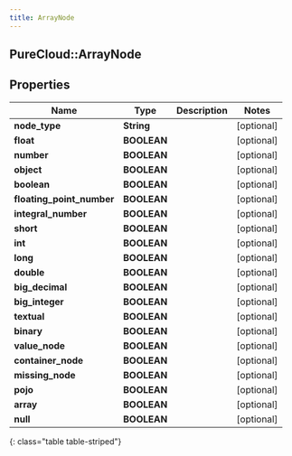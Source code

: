 ```yaml
---
title: ArrayNode
---
```

## PureCloud::ArrayNode

## Properties

|Name | Type | Description | Notes|
|------------ | ------------- | ------------- | -------------|
| **node_type** | **String** |  | [optional] |
| **float** | **BOOLEAN** |  | [optional] |
| **number** | **BOOLEAN** |  | [optional] |
| **object** | **BOOLEAN** |  | [optional] |
| **boolean** | **BOOLEAN** |  | [optional] |
| **floating_point_number** | **BOOLEAN** |  | [optional] |
| **integral_number** | **BOOLEAN** |  | [optional] |
| **short** | **BOOLEAN** |  | [optional] |
| **int** | **BOOLEAN** |  | [optional] |
| **long** | **BOOLEAN** |  | [optional] |
| **double** | **BOOLEAN** |  | [optional] |
| **big_decimal** | **BOOLEAN** |  | [optional] |
| **big_integer** | **BOOLEAN** |  | [optional] |
| **textual** | **BOOLEAN** |  | [optional] |
| **binary** | **BOOLEAN** |  | [optional] |
| **value_node** | **BOOLEAN** |  | [optional] |
| **container_node** | **BOOLEAN** |  | [optional] |
| **missing_node** | **BOOLEAN** |  | [optional] |
| **pojo** | **BOOLEAN** |  | [optional] |
| **array** | **BOOLEAN** |  | [optional] |
| **null** | **BOOLEAN** |  | [optional] |
{: class="table table-striped"}


